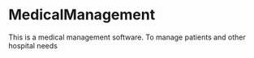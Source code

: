 # MedicalManagement
This is a medical management software. To manage patients and other hospital needs
